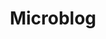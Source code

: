 ---
title: "Microblog"
description: "My microblog"
type: microblog
layout: "list"
menu:
  main:
    name: "Microblog"
    title: "Microblog"
    identifier: "microblog"
    url: "/microblog/"
    weight: 130
---